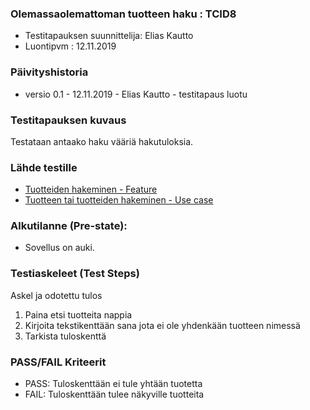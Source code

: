 ### Olemassaolemattoman tuotteen haku  : TCID8
  * Testitapauksen suunnittelija: Elias Kautto
  * Luontipvm : 12.11.2019

### Päivityshistoria

* versio 0.1 - 12.11.2019 - Elias Kautto - testitapaus luotu

### Testitapauksen kuvaus

Testataan antaako haku vääriä hakutuloksia.

### Lähde testille

* [Tuotteiden hakeminen - Feature](https://gitlab.labranet.jamk.fi/digiateam/core/blob/master/dokumentit/02-vaatimusmaarittely/Ominaisuudet/ominaisuus-04-tuotteiden-hakeminen.md)
* [Tuotteen tai tuotteiden hakeminen - Use case](https://gitlab.labranet.jamk.fi/digiateam/core/blob/master/dokumentit/02-vaatimusmaarittely/UseCase/use-case-02-tuotteen-haku.md)

### Alkutilanne (Pre-state): 

* Sovellus on auki.

### Testiaskeleet (Test Steps)


Askel ja odotettu tulos

 1. Paina etsi tuotteita nappia
 2. Kirjoita tekstikenttään sana jota ei ole yhdenkään tuotteen nimessä
 3. Tarkista tuloskenttä


### PASS/FAIL Kriteerit

* PASS: Tuloskenttään ei tule yhtään tuotetta
* FAIL: Tuloskenttään tulee näkyville tuotteita




